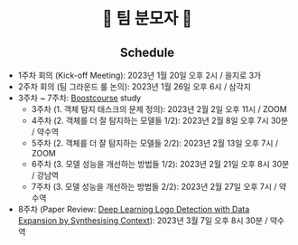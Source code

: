 <h1 align='center'> 🥸 팀 분모자 🥸 </h1>
<h2 align='center'> Schedule </h2>

+ 1주차 회의 (Kick-off Meeting): 2023년 1월 20일 오후 2시 / 을지로 3가
+ 2주차 회의 (팀 그라운드 룰 논의): 2023년 1월 26일 오후 6시 / 삼각지
+ 3주차 ~ 7주차: [Boostcourse](https://www.boostcourse.org/ai341/joinLectures/369549) study
  + 3주차 (1. 객체 탐지 태스크의 문제 정의): 2023년 2월 2일 오후 11시 / ZOOM
  + 4주차 (2. 객체를 더 잘 탐지하는 모델들 1/2): 2023년 2월 8일 오후 7시 30분 / 약수역
  + 5주차 (2. 객체를 더 잘 탐지하는 모델들 2/2): 2023년 2월 13일 오후 7시 / ZOOM
  + 6주차 (3. 모델 성능을 개선하는 방법들 1/2): 2023년 2월 21일 오후 8시 30분 / 강남역
  + 7주차 (3. 모델 성능을 개선하는 방법들 2/2): 2023년 2월 27일 오후 7시 / 약수역
+ 8주차 (Paper Review: [Deep Learning Logo Detection with Data Expansion by Synthesising Context](https://arxiv.org/abs/1612.09322)): 2023년 3월 7일 오후 8시 30분 / 약수역
